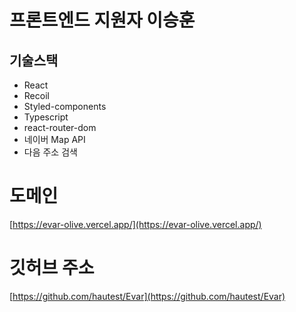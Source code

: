 # 프론트엔드 지원자 이승훈

## 기술스택

- React
- Recoil
- Styled-components
- Typescript
- react-router-dom
- 네이버 Map API
- 다음 주소 검색

# 도메인

[https://evar-olive.vercel.app/](https://evar-olive.vercel.app/)

# 깃허브 주소

[https://github.com/hautest/Evar](https://github.com/hautest/Evar)
